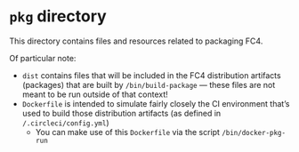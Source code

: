 # `pkg` directory

This directory contains files and resources related to packaging FC4.

Of particular note:

* `dist` contains files that will be included in the FC4 distribution artifacts (packages) that are
  built by `/bin/build-package` — these files are not meant to be run outside of that context!
* `Dockerfile` is intended to simulate fairly closely the CI environment that’s used to build those
  distribution artifacts (as defined in `/.circleci/config.yml`)
  * You can make use of this `Dockerfile` via the script `/bin/docker-pkg-run`
